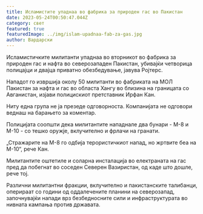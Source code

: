 ```yaml
---
title: Исламистите упаднаа во фабрика за природен гас во Пакистан
date: 2023-05-24T00:50:47.044Z
category: свет
featured: true
featuredImage: ../img/islam-upadnaa-fab-za-gas.jpg
author: Вардарски
---
```

Исламистичките милитанти упаднаа во вторникот во фабрика за природен гас и нафта во северозападен Пакистан, убивајќи четворица полицајци и двајца приватно обезбедување, јавува Ројтерс.

Нападот го извршија околу 50 милитанти во фабриката на МОЛ Пакистан за нафта и гас во областа Хангу во близина на границата со Авганистан, изјави полицискиот претставник Ирфан Кан.

Ниту една група не ја презеде одговорноста. Компанијата не одговори веднаш на барањето за коментар.

Полицијата соопшти дека милитантите нападнале два бунари - М-8 и М-10 - со тешко оружје, вклучително и фрлачи на гранати.

„Стражарите на М-8 го одбија терористичкиот напад, но жртвите беа на М-10“, рече Кан.

Милитантите оштетиле и соларна инсталација во електраната на гас пред да побегнат во соседен Северен Вазиристан, од каде што дошле, рече тој.

Различни милитантни фракции, вклучително и пакистанските талибанци, оперираат со години од оддалечените планини на северозапад, започнувајќи напади врз безбедносните сили и инфраструктурата во нивната кампања против државата.